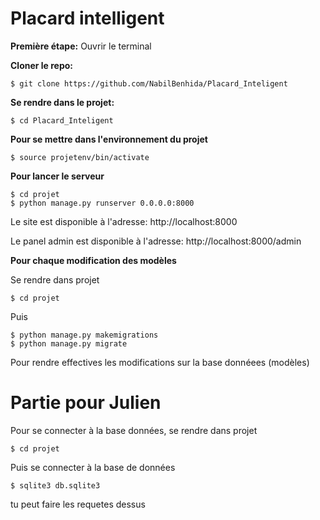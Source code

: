 # Placard intelligent

**Première étape:** Ouvrir le terminal

**Cloner le repo:**

```
$ git clone https://github.com/NabilBenhida/Placard_Inteligent
```

**Se rendre dans le projet:**

```
$ cd Placard_Inteligent
```

**Pour se mettre dans l'environnement du projet**

```
$ source projetenv/bin/activate
```

**Pour lancer le serveur**

```
$ cd projet
$ python manage.py runserver 0.0.0.0:8000
```

Le site est disponible à l'adresse: http://localhost:8000

Le panel admin est disponible à l'adresse:
http://localhost:8000/admin

**Pour chaque modification des modèles**

Se rendre dans projet

```
$ cd projet
```
Puis
```
$ python manage.py makemigrations
$ python manage.py migrate
```

Pour rendre effectives les modifications sur la base donnéees (modèles)


# Partie pour Julien

Pour se connecter à la base données, se rendre dans projet

```
$ cd projet
```

Puis se connecter à la base de données

```
$ sqlite3 db.sqlite3
```
tu peut faire les requetes dessus
